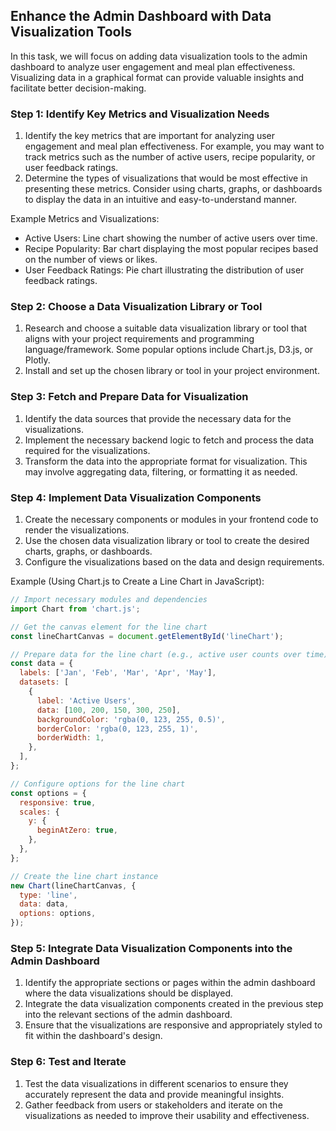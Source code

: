 
## Enhance the Admin Dashboard with Data Visualization Tools

In this task, we will focus on adding data visualization tools to the admin dashboard to analyze user engagement and meal plan effectiveness. Visualizing data in a graphical format can provide valuable insights and facilitate better decision-making.

### Step 1: Identify Key Metrics and Visualization Needs

1. Identify the key metrics that are important for analyzing user engagement and meal plan effectiveness. For example, you may want to track metrics such as the number of active users, recipe popularity, or user feedback ratings.
2. Determine the types of visualizations that would be most effective in presenting these metrics. Consider using charts, graphs, or dashboards to display the data in an intuitive and easy-to-understand manner.

Example Metrics and Visualizations:
- Active Users: Line chart showing the number of active users over time.
- Recipe Popularity: Bar chart displaying the most popular recipes based on the number of views or likes.
- User Feedback Ratings: Pie chart illustrating the distribution of user feedback ratings.

### Step 2: Choose a Data Visualization Library or Tool

1. Research and choose a suitable data visualization library or tool that aligns with your project requirements and programming language/framework. Some popular options include Chart.js, D3.js, or Plotly.
2. Install and set up the chosen library or tool in your project environment.

### Step 3: Fetch and Prepare Data for Visualization

1. Identify the data sources that provide the necessary data for the visualizations.
2. Implement the necessary backend logic to fetch and process the data required for the visualizations.
3. Transform the data into the appropriate format for visualization. This may involve aggregating data, filtering, or formatting it as needed.

### Step 4: Implement Data Visualization Components

1. Create the necessary components or modules in your frontend code to render the visualizations.
2. Use the chosen data visualization library or tool to create the desired charts, graphs, or dashboards.
3. Configure the visualizations based on the data and design requirements.

Example (Using Chart.js to Create a Line Chart in JavaScript):

```javascript
// Import necessary modules and dependencies
import Chart from 'chart.js';

// Get the canvas element for the line chart
const lineChartCanvas = document.getElementById('lineChart');

// Prepare data for the line chart (e.g., active user counts over time)
const data = {
  labels: ['Jan', 'Feb', 'Mar', 'Apr', 'May'],
  datasets: [
    {
      label: 'Active Users',
      data: [100, 200, 150, 300, 250],
      backgroundColor: 'rgba(0, 123, 255, 0.5)',
      borderColor: 'rgba(0, 123, 255, 1)',
      borderWidth: 1,
    },
  ],
};

// Configure options for the line chart
const options = {
  responsive: true,
  scales: {
    y: {
      beginAtZero: true,
    },
  },
};

// Create the line chart instance
new Chart(lineChartCanvas, {
  type: 'line',
  data: data,
  options: options,
});
```

### Step 5: Integrate Data Visualization Components into the Admin Dashboard

1. Identify the appropriate sections or pages within the admin dashboard where the data visualizations should be displayed.
2. Integrate the data visualization components created in the previous step into the relevant sections of the admin dashboard.
3. Ensure that the visualizations are responsive and appropriately styled to fit within the dashboard's design.

### Step 6: Test and Iterate

1. Test the data visualizations in different scenarios to ensure they accurately represent the data and provide meaningful insights.
2. Gather feedback from users or stakeholders and iterate on the visualizations as needed to improve their usability and effectiveness.
